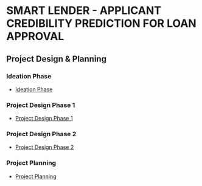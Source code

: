 
# SMART LENDER - APPLICANT CREDIBILITY PREDICTION FOR LOAN APPROVAL

## Project Design & Planning

### Ideation Phase

- [Ideation Phase](https://github.com/IBM-EPBL/IBM-Project-43797-1660719685/tree/main/Project%20Design%20%26%20Planning/Project%20Planning/JIRA)

### Project Design Phase 1

- [Project Design Phase 1](https://github.com/IBM-EPBL/IBM-Project-43797-1660719685/tree/main/Project%20Design%20%26%20Planning/Project%20Design%20Phase%201)

### Project Design Phase 2

- [Project Design Phase 2](https://github.com/IBM-EPBL/IBM-Project-43797-1660719685/tree/main/Project%20Design%20%26%20Planning/Project%20Design%20Phase%202)

### Project Planning

- [Project Planning](https://github.com/IBM-EPBL/IBM-Project-43797-1660719685/tree/main/Project%20Design%20%26%20Planning/Project%20Planning)
